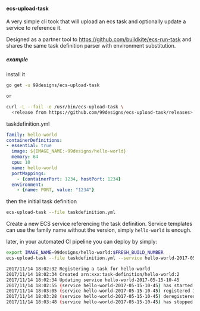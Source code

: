 #### ecs-upload-task

A very simple cli took that will upload an ecs task and optionally update a service to reference it.


Designed as a partner tool to https://github.com/buildkite/ecs-run-task and shares the same task definition parser with environment substitution. 

##### example

install it
```bash
go get -u 99designs/ecs-upload-task

or 

curl -L --fail -o /usr/bin/ecs-upload-task \
  <release from https://github.com/99designs/ecs-upload-task/releases>
```

taskdefinition.yml
```yaml
family: hello-world
containerDefinitions:
- essential: true
  image: ${IMAGE_NAME:-99designs/hello-world}
  memory: 64
  cpu: 10
  name: hello-world
  portMappings:
    - {containerPort: 1234, hostPort: 1234}
  environment:
    - {name: PORT, value: "1234"}

```

then the initial task definition
```bash
ecs-upload-task --file taskdefinition.yml
```

Create a new ECS service referencing the task definition. Service templates can use the family name without the version, simply `hello-world` is enough.


later, in your automated CI pipeline you can deploy by simply:
```bash
export IMAGE_NAME=99designs/hello-world:$FRESH_BUILD_NUMBER 
ecs-upload-task --file taskdefinition.yml --service hello-world-2017-05-15-10-45

2017/11/14 18:02:32 Registering a task for hello-world
2017/11/14 18:02:34 Created arn:xxx:task-definition/hello-world:2
2017/11/14 18:02:34 Updating service hello-world-2017-05-15-10-45
2017/11/14 18:02:55 (service hello-world-2017-05-15-10-45) has started 1 tasks: (task 81b2963f-072a-479b-856f-26af2ec615f8).
2017/11/14 18:03:05 (service hello-world-2017-05-15-10-45) registered 1 instances in (elb hello-world-ELB-O5IUREC150O5)
2017/11/14 18:03:28 (service hello-world-2017-05-15-10-45) deregistered 1 instances in (elb hello-world-ELB-O5IUREC150O5)
2017/11/14 18:03:48 (service hello-world-2017-05-15-10-45) has stopped 1 running tasks: (task a3e3a91b-be05-4092-bcf6-47f2075933af).

```
